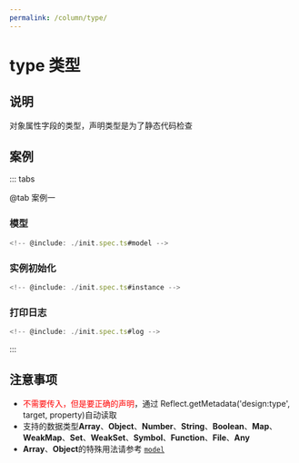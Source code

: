 ```yaml
---
permalink: /column/type/
---
```


# type 类型

## 说明

对象属性字段的类型，声明类型是为了静态代码检查

## 案例

::: tabs

@tab 案例一

### 模型

```ts :no-line-numbers
<!-- @include: ./init.spec.ts#model -->
```

### 实例初始化

```ts :no-line-numbers
<!-- @include: ./init.spec.ts#instance -->
```

### 打印日志

```ts :no-line-numbers
<!-- @include: ./init.spec.ts#log -->
```

:::

## 注意事项

- <span style="color:red">不需要传入，但是要正确的声明</span>，通过 Reflect.getMetadata('design:type', target, property)自动读取
- 支持的数据类型**Array**、**Object**、**Number**、**String**、**Boolean**、**Map**、**WeakMap**、**Set**、**WeakSet**、**Symbol**、**Function**、**File**、**Any**
- **Array**、**Object**的特殊用法请参考 [`model`](/column/model/README.md)
